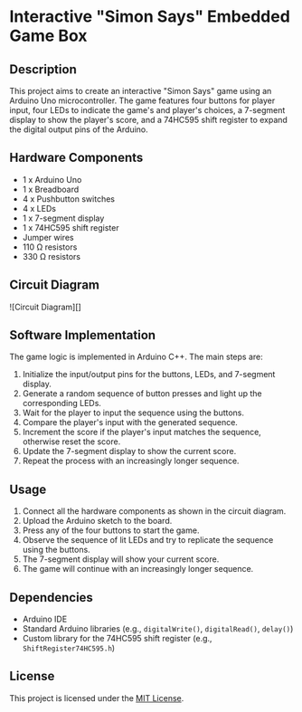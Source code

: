 # Interactive "Simon Says" Embedded Game Box

## Description
This project aims to create an interactive "Simon Says" game using an Arduino Uno microcontroller. The game features four buttons for player input, four LEDs to indicate the game's and player's choices, a 7-segment display to show the player's score, and a 74HC595 shift register to expand the digital output pins of the Arduino.

## Hardware Components
- 1 x Arduino Uno
- 1 x Breadboard
- 4 x Pushbutton switches
- 4 x LEDs
- 1 x 7-segment display
- 1 x 74HC595 shift register
- Jumper wires
- 110 Ω resistors
- 330 Ω resistors

## Circuit Diagram
![Circuit Diagram][]

## Software Implementation
The game logic is implemented in Arduino C++. The main steps are:

1. Initialize the input/output pins for the buttons, LEDs, and 7-segment display.
2. Generate a random sequence of button presses and light up the corresponding LEDs.
3. Wait for the player to input the sequence using the buttons.
4. Compare the player's input with the generated sequence.
5. Increment the score if the player's input matches the sequence, otherwise reset the score.
6. Update the 7-segment display to show the current score.
7. Repeat the process with an increasingly longer sequence.

## Usage
1. Connect all the hardware components as shown in the circuit diagram.
2. Upload the Arduino sketch to the board.
3. Press any of the four buttons to start the game.
4. Observe the sequence of lit LEDs and try to replicate the sequence using the buttons.
5. The 7-segment display will show your current score.
6. The game will continue with an increasingly longer sequence.

## Dependencies
- Arduino IDE
- Standard Arduino libraries (e.g., `digitalWrite()`, `digitalRead()`, `delay()`)
- Custom library for the 74HC595 shift register (e.g., `ShiftRegister74HC595.h`)

## License
This project is licensed under the [MIT License](LICENSE).

